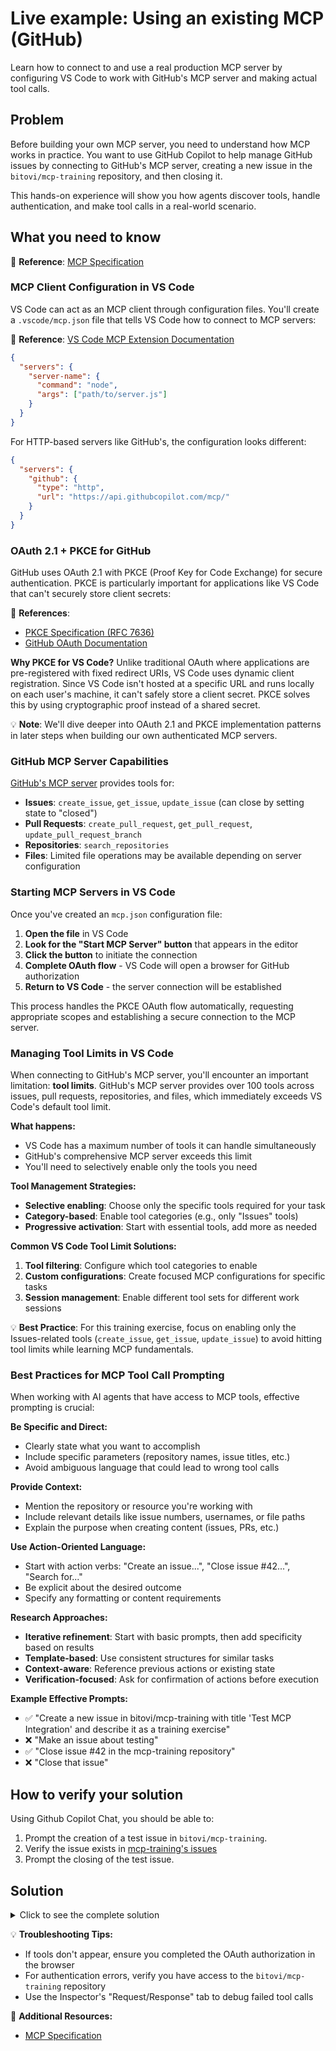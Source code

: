 # Live example: Using an existing MCP (GitHub)

Learn how to connect to and use a real production MCP server by configuring VS Code to work with GitHub's MCP server and making actual tool calls.

## Problem

Before building your own MCP server, you need to understand how MCP works in practice. You want to use GitHub Copilot to help manage GitHub issues by connecting to GitHub's MCP server, creating a new issue in the `bitovi/mcp-training` repository, and then closing it.

This hands-on experience will show you how agents discover tools, handle authentication, and make tool calls in a real-world scenario.

## What you need to know

📝 **Reference**: [MCP Specification](https://spec.modelcontextprotocol.io/)

### MCP Client Configuration in VS Code

VS Code can act as an MCP client through configuration files. You'll create a `.vscode/mcp.json` file that tells VS Code how to connect to MCP servers:

📝 **Reference**: [VS Code MCP Extension Documentation](https://github.com/modelcontextprotocol/vscode-mcp)

```json
{
  "servers": {
    "server-name": {
      "command": "node",
      "args": ["path/to/server.js"]
    }
  }
}
```

For HTTP-based servers like GitHub's, the configuration looks different:

```json
{
  "servers": {
    "github": {
      "type": "http",
      "url": "https://api.githubcopilot.com/mcp/"
    }
  }
}
```

### OAuth 2.1 + PKCE for GitHub

GitHub uses OAuth 2.1 with PKCE (Proof Key for Code Exchange) for secure authentication. PKCE is particularly important for applications like VS Code that can't securely store client secrets:

📝 **References**: 
- [PKCE Specification (RFC 7636)](https://tools.ietf.org/html/rfc7636)
- [GitHub OAuth Documentation](https://docs.github.com/en/apps/oauth-apps/building-oauth-apps/authorizing-oauth-apps)

**Why PKCE for VS Code?**
Unlike traditional OAuth where applications are pre-registered with fixed redirect URIs, VS Code uses dynamic client registration. Since VS Code isn't hosted at a specific URL and runs locally on each user's machine, it can't safely store a client secret. PKCE solves this by using cryptographic proof instead of a shared secret.

💡 **Note**: We'll dive deeper into OAuth 2.1 and PKCE implementation patterns in later steps when building our own authenticated MCP servers.



### GitHub MCP Server Capabilities

[GitHub's MCP server](https://github.com/github/github-mcp-server) provides tools for:
- **Issues**: `create_issue`, `get_issue`, `update_issue` (can close by setting state to "closed")
- **Pull Requests**: `create_pull_request`, `get_pull_request`, `update_pull_request_branch`
- **Repositories**: `search_repositories`
- **Files**: Limited file operations may be available depending on server configuration

### Starting MCP Servers in VS Code

Once you've created an `mcp.json` configuration file:

1. **Open the file** in VS Code
2. **Look for the "Start MCP Server" button** that appears in the editor
3. **Click the button** to initiate the connection
4. **Complete OAuth flow** - VS Code will open a browser for GitHub authorization
5. **Return to VS Code** - the server connection will be established

This process handles the PKCE OAuth flow automatically, requesting appropriate scopes and establishing a secure connection to the MCP server.

### Managing Tool Limits in VS Code

When connecting to GitHub's MCP server, you'll encounter an important limitation: **tool limits**. GitHub's MCP server provides over 100 tools across issues, pull requests, repositories, and files, which immediately exceeds VS Code's default tool limit.

**What happens:**
- VS Code has a maximum number of tools it can handle simultaneously
- GitHub's comprehensive MCP server exceeds this limit
- You'll need to selectively enable only the tools you need

**Tool Management Strategies:**
- **Selective enabling**: Choose only the specific tools required for your task
- **Category-based**: Enable tool categories (e.g., only "Issues" tools)
- **Progressive activation**: Start with essential tools, add more as needed

**Common VS Code Tool Limit Solutions:**
1. **Tool filtering**: Configure which tool categories to enable
2. **Custom configurations**: Create focused MCP configurations for specific tasks
3. **Session management**: Enable different tool sets for different work sessions

💡 **Best Practice**: For this training exercise, focus on enabling only the Issues-related tools (`create_issue`, `get_issue`, `update_issue`) to avoid hitting tool limits while learning MCP fundamentals.

### Best Practices for MCP Tool Call Prompting

When working with AI agents that have access to MCP tools, effective prompting is crucial:

**Be Specific and Direct:**
- Clearly state what you want to accomplish
- Include specific parameters (repository names, issue titles, etc.)
- Avoid ambiguous language that could lead to wrong tool calls

**Provide Context:**
- Mention the repository or resource you're working with
- Include relevant details like issue numbers, usernames, or file paths
- Explain the purpose when creating content (issues, PRs, etc.)

**Use Action-Oriented Language:**
- Start with action verbs: "Create an issue...", "Close issue #42...", "Search for..."
- Be explicit about the desired outcome
- Specify any formatting or content requirements

**Research Approaches:**
- **Iterative refinement**: Start with basic prompts, then add specificity based on results
- **Template-based**: Use consistent structures for similar tasks
- **Context-aware**: Reference previous actions or existing state
- **Verification-focused**: Ask for confirmation of actions before execution

**Example Effective Prompts:**
- ✅ "Create a new issue in bitovi/mcp-training with title 'Test MCP Integration' and describe it as a training exercise"
- ❌ "Make an issue about testing"
- ✅ "Close issue #42 in the mcp-training repository"
- ❌ "Close that issue"


## How to verify your solution

Using Github Copilot Chat, you should be able to:

1. Prompt the creation of a test issue in `bitovi/mcp-training`.
2. Verify the issue exists in [mcp-training's issues](https://github.com/bitovi/mcp-training/issues)
3. Prompt the closing of the test issue.


## Solution

<details>
<summary>Click to see the complete solution</summary>

### 1. Create `.vscode/mcp.json`

```json
{
  "servers": {
    "github": {
      "url": "https://api.githubcopilot.com/mcp/",
      "type": "http"
    }
  }
}
```

### 2. Start MCP Server Connection

✏️ Perform the following to start the MCP server connection:

1. Open the `mcp.json` file in VS Code and click "Start MCP Server"
2. Complete the OAuth authorization in your browser
3. Return to VS Code and verify the connection is established

### 3. Test with GitHub Copilot Prompts

✏️ Open GitHub Copilot Chat and use these prompts:

**Create an Issue:**


```
Create a new issue in the bitovi/mcp-training repository with the title "MCP Training Exercise - [Your Name]" and body "This issue was created as part of the MCP training to test GitHub integration via VS Code and Copilot."
```

**Close the Issue:**
```
Close issue #[issue_number] in the bitovi/mcp-training repository by updating its state to closed.
```

### 4. Expected Tool Call Examples

When you use the prompts above, Copilot will make these MCP tool calls:

**For issue creation:**
```json
{
  "tool": "create_issue",
  "parameters": {
    "owner": "bitovi",
    "repo": "mcp-training",
    "title": "MCP Training Exercise - [Your Name]",
    "body": "This issue was created as part of the MCP training to test GitHub integration via VS Code and Copilot."
  }
}
```

**For issue closure:**
```json
{
  "tool": "update_issue",
  "parameters": {
    "owner": "bitovi",
    "repo": "mcp-training",
    "issue_number": 42,
    "state": "closed"
  }
}
```

### 5. Verify Results

✏️ Check that:
1. The issue appears on GitHub: `https://github.com/bitovi/mcp-training/issues`
2. The issue is properly closed after your second prompt
3. Copilot provides confirmation of both actions

</details>

💡 **Troubleshooting Tips:**
- If tools don't appear, ensure you completed the OAuth authorization in the browser
- For authentication errors, verify you have access to the `bitovi/mcp-training` repository
- Use the Inspector's "Request/Response" tab to debug failed tool calls

📝 **Additional Resources:**
- [MCP Specification](https://spec.modelcontextprotocol.io/)